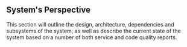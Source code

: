 ## System's Perspective

This section will outline the design, architecture, dependencies and subsystems of the system, as well as describe the current state of the system based on a number of both service and code quality reports.
